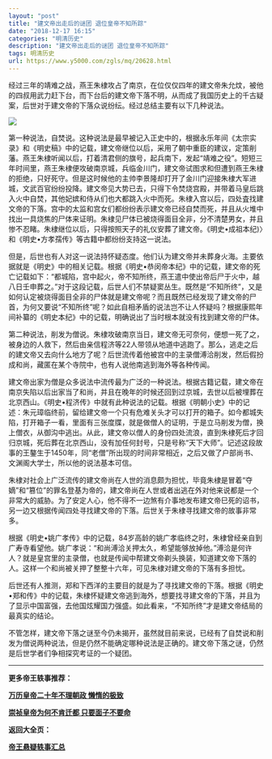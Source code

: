 ```yaml
---
layout: "post"
title: "建文帝出走后的谜团 退位皇帝不知所踪"
date: "2018-12-17 16:15"
categories: "明清历史"
description: "建文帝出走后的谜团 退位皇帝不知所踪"
tags: 明清历史
url: https://www.y5000.com/zgls/mq/20628.html
---
```






经过三年的靖难之战，燕王朱棣攻占了南京，在位仅仅四年的建文帝朱允炆，被他的四叔用武力赶下台，而下台后的建文帝下落不明，从而成了我国历史上的千古疑案，后世对于建文帝的下落众说纷纭。经过总结主要有以下几种说法。

![](https://img.y5000.com/uploads/allimg/170502/11-1F502162941315.jpg)

第一种说法，自焚说。这种说法是最早被记入正史中的，根据永乐年间《太宗实录》和《明史稿》中的记载，建文帝继位以后，采用了朝中重臣的建议，定策削藩。燕王朱棣听闻以后，打着清君侧的旗号，起兵南下，发起“靖难之役”。短短三年时间里，燕王朱棣便攻破南京城，兵临金川门，建文帝试图求和但遭到燕王朱棣的拒绝，只好死守。但是这时候他的主帅李景隆却打开了金川门迎接朱棣大军进城，文武百官纷纷投降。建文帝见大势已去，只得下令焚烧宫殿，并带着马皇后跳入火中自焚，其他妃嫔和侍从们也大都跳入火中而死。朱棣入宫以后，四处査找建文帝的下落。宫中的太监和宫女们都纷纷表示建文帝已经自焚而死，并且从火堆中找出一具烧焦的尸体来证明。朱棣见尸体已被烧得面目全非，分不清楚男女，并且惨不忍睹。朱棣继位以后，只得按照天子的礼仪安葬了建文帝。《明史•成祖本纪)〉和《明史•方孝孺传》等古籍中都纷纷支持这一说法。

但是，后世也有人对这一说法持怀疑态度。他们认为建文帝并未葬身火海。主要依据就是《明史》中的相关记载。根据《明史•恭闵帝本纪》中的记载，建文帝的死亡记载如下：“都城陷，宫中起火，帝不知所终，燕王遣中使出帝后尸于火中，越八日壬申葬之。”对于这段记载，后世人们不禁疑窦丛生。既然是“不知所终”，又是如何认定被烧得面目全非的尸体就是建文帝呢？而且既然已经发现了建文帝的尸首，为何又要说“不知所终”呢？如此自相矛盾的说法岂不让人怀疑吗？根据康熙年间补纂的《明史本纪》中的记载，明确说出了当时根本就没有找到建文帝的尸体。

第二种说法，削发为僧说。朱棣攻破南京当日，建文帝无可奈何，便想一死了之，被身边的人救下，然后由亲信程济等22人带领从地道中逃跑了。那么，逃走之后的建文帝又去向什么地方了呢？后世流传着他被宫中的主录僧溥洽削发，然后假扮成和尚，藏匿在某个寺院中，也有人说他南逃到海外等各种传闻。

建文帝出家为僧是众多说法中流传最为广泛的一种说法。根据古籍记载，建文帝在南京失陷以后出家当了和尚，并且在晚年的时候还回到过京城，去世以后被埋葬在北京西山。《明史•程济传》中就有此种说法的记载。根据《明朝小史》中的记述：朱元璋临终前，留给建文帝一个只有危难关头才可以打开的箱子。如今都城失陷，打开箱子一看，里面有三张度牒，就是做僧人的证明，于是立马削发为僧，换上僧衣，从御沟中逃出。从此，建文帝以僧人的身份四处流浪，直到朱棣死后才回归京城，死后葬在北京西山，没有加任何封号，只是号称“天下大师”。记述这段故事的王鏊生于1450年，同“老僧”所出现的时间非常相近，之后又做了户部尚书、文渊阁大学士，所以他的说法基本可信。

朱棣对社会上广泛流传的建文帝尚在人世的消息颇为担忧，毕竟朱棣是冒着“夺嫡”和“篡位”的罪名登基为帝的，建文帝尚在人世或者出逃在外对他来说都是一个非常大的威胁。为了安定人心，他不得不一边煞有介事地发布建文帝巳死的诏书，另一边又根据传闻四处寻找建文帝的下落。后世关于朱棣寻找建文帝的故事非常多。

根据《明史•姚广孝传》中的记载，84岁高龄的姚广孝临终之时，朱棣曾经亲自到广寿寺看望他。姚广孝说：“和尚溥洽关押太久，希望能够放掉他。”溥洽是何许人？就是皇宫里的主录僧，也就是传闻中帮建文帝剃头换装，知道建文帝下落的人。这样一个和尚被关押了整整十六年，可见朱棣对建文帝的下落有多担忧。

后世还有人推测，郑和下西洋的主要目的就是为了寻找建文帝的下落。根据《明史•郑和传》中的记载，朱棣怀疑建文帝逃到海外，想要找寻建文帝的下落，并且为了显示中国富强，去他国炫耀国力强盛。如此看来，“不知所终”才是建文帝结局的最真实的结论。

不管怎样，建文帝下落之谜至今仍未揭开，虽然就目前来说，已经有了自焚说和削发为僧说两种说法，但是仍然不能确定哪种说法是正确的。建文帝下落之谜，仍然是后世学者们争相探究考证的一个疑团。

* * *

**更多帝王轶事推荐：**

[**万历皇帝二十年不理朝政 懒惰的极致**](https://www.y5000.com/zgls/mq/20632.html)

[**崇祯皇帝为何不肯迁都 只要面子不要命**](https://www.y5000.com/zgls/mq/20636.html)

**返回大全页：**

**[帝王悬疑轶事汇总](https://www.y5000.com/zgls/20642.html)**
